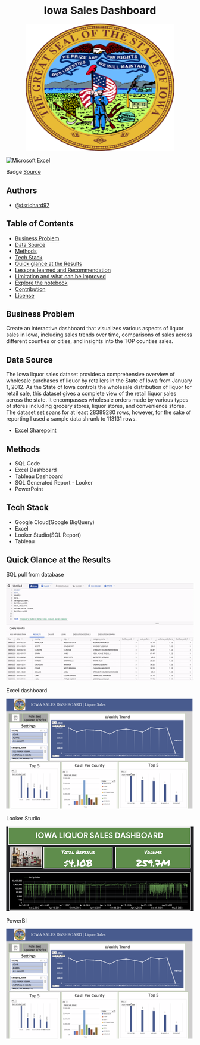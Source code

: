 <h1 align="center">Iowa Sales Dashboard</h1>
<p align="center">
  <img src="dwn1.png" width="400" height="340" allow="autoplay">
</p>

<p>
  <img src="https://img.shields.io/badge/Mircosoft Excel%2B-blue" title="Microsoft Excel">
  

  <p>
    Badge <a href="https://shields.io/">Source</a>
  </p>
</p>

<p>
  <h2>Authors</h2>
  <ul>
    <li><a href="https://github.com/dsrichard97">@dsrichard97</a></li>
  </ul>
</p>

<p>
  <h2>Table of Contents</h2>
  <ul>
    <li><a href="#business-problem" target="_parent">Business Problem</a></li>
    <li><a href="#data-source">Data Source</a></li>
    <li><a href="#methods">Methods</a></li>
    <li><a href="#tech-stack">Tech Stack</a></li>
    <li><a href="#quick-glance">Quick glance at the Results</a></li>
    <li><a href="#lesson-learned">Lessons learned and Recommendation</a></li>
    <li><a href="#limitation">Limitation and what can be Improved</a></li>
    <li><a href="#notebook">Explore the notebook</a></li>
    <li><a href="#contribution">Contribution</a></li>
    <li><a href="#license">License</a></li>
  </ul>
</p>


<P>
  <section id="business-problem">
    <h2>Business Problem</h2>
    <p>
      Create an interactive dashboard that visualizes various aspects of liquor sales in Iowa, including sales trends over time, comparisons of sales across different counties or cities, and insights into the TOP counties sales.
    </p>
  </section>
</P>

<p>
  <section id="data-source">
    <h2>Data Source</h2>
    <p>
      The Iowa liquor sales dataset provides a comprehensive overview of wholesale purchases of liquor by retailers in the State of Iowa from January 1, 2012. As the State of Iowa controls the wholesale distribution of liquor for retail sale, this dataset gives a complete view of the retail liquor sales across the state. It encompasses wholesale orders made by various types of stores including grocery stores, liquor stores, and convenience stores. The dataset set spans for at least 28389280 rows, however, for the sake of reporting I used a sample data shrunk to 113131 rows.
    </p>
    <ul>
      <li><a href="https://csulb-my.sharepoint.com/:x:/g/personal/richard_diazdeleon01_student_csulb_edu/EYtynGus5R5DgXCk1WKdp-0BgBeH8GJF2gsOJ7Mf8YYZ6g?e=mtq3Bs">Excel Sharepoint</a></li>
    </ul>
  </section>
</p>


<p>
  <section id="methods">
    <h2>Methods</h2>
    <ul>
      <li>SQL Code</li>
      <li>Excel Dashboard</li>
      <li>Tableau Dashboard</li>
      <li>SQL Generated Report - Looker </li>
      <li>PowerPoint</li>
    </ul>
  </section>
</p>

<p>
  <section id="tech-stack">
    <h2>Tech Stack</h2>
    <ul>
      <li>Google Cloud(Google BigQuery)</li>
      <li>Excel </li>
      <li>Looker Studio(SQL Report)</li>
      <li>Tableau</li>
    </ul>
  </section>
</p>

<p>
  <section id="quick-glance">
    <h2>Quick Glance at the Results</h2>
      <p>
      SQL pull from database
      <p>
        <img src="iowasale.gif">
      </p>
    <p>
      Excel dashboard
      <p>
        <a href="https://csulb-my.sharepoint.com/:x:/g/personal/richard_diazdeleon01_student_csulb_edu/EYtynGus5R5DgXCk1WKdp-0BgBeH8GJF2gsOJ7Mf8YYZ6g?e=mtq3Bs"><img src= "excel_db.png" alt="HTML tutorial"> </a>
      </p>
     <p>
      Looker Studio
      <p>
        <img src="looker1.png">
      </p>
    </p>
    <p>
      PowerBI
      <p>
        <img src="excel_db.png">
      </p>
    </p>
  </section>
</p>









